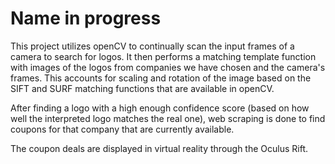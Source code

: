 # Name in progress

This project utilizes openCV to continually scan the input frames of a camera to search for logos. It then performs a matching template function with images of the logos from companies we have chosen and the camera's frames. This accounts for scaling and rotation of the image based on the SIFT and SURF matching functions that are available in openCV. 

After finding a logo with a high enough confidence score (based on how well the interpreted logo matches the real one), web scraping is done to find coupons for that company that are currently available.

The coupon deals are displayed in virtual reality through the Oculus Rift.
